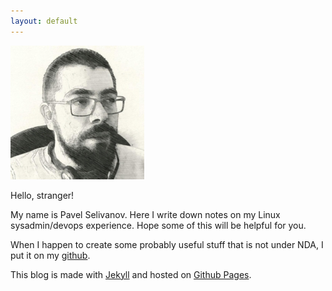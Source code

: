 ```yaml
---
layout: default
---
```

![photo](/cv/my_profile_picture_small.jpg)

Hello, stranger!

My name is Pavel Selivanov. Here I write down notes on my Linux sysadmin/devops experience. Hope some of this will be helpful for you.

When I happen to create some probably useful stuff that is not under NDA, I put it on my [github](https://github.com/selivan).

This blog is made with [Jekyll](https://jekyllrb.com/) and hosted on [Github Pages](https://pages.github.com/).
